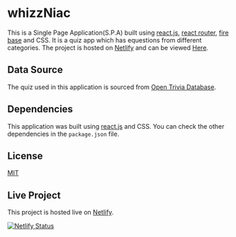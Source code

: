 # whizzNiac

This is a Single Page Application(S.P.A) built using [react.js](https://reactjs.org/), [react router](https://reactrouter.com/), [fire base](https://firebase.google.com/) and CSS. It is a quiz app which has equestions from different categories. The project is hosted on [Netlify](https://app.netlify.com/) and can be viewed [Here](https://whizzniac.netlify.app/).


## Data Source

The quiz used in this application is sourced from [Open Trivia Database](https://opentdb.com/).

## Dependencies

This application was built using [react.js](https://reactjs.org/) and CSS. You can check the other dependencies in the `package.json` file.

## License

[MIT](https://choosealicense.com/licenses/mit/)

## Live Project

This project is hosted live on [Netlify](https://whizzniac.netlify.app/).

[![Netlify Status](https://api.netlify.com/api/v1/badges/69899758-208a-49a3-8b99-05bae9762220/deploy-status)](https://app.netlify.com/sites/whizzniac/deploys)